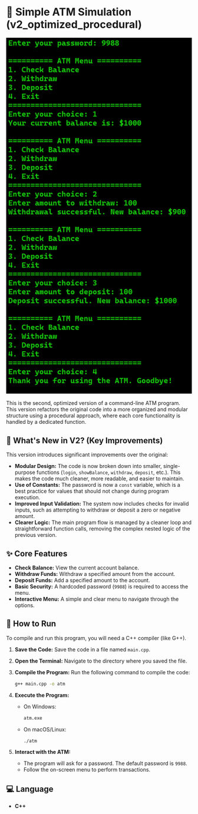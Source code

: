 # 🏧 Simple ATM Simulation (v2_optimized_procedural)

![Project Screenshot](image/project.png)

This is the second, optimized version of a command-line ATM program. This version refactors the original code into a more organized and modular structure using a procedural approach, where each core functionality is handled by a dedicated function.

## 🌟 What's New in V2? (Key Improvements)

This version introduces significant improvements over the original:

* **Modular Design:** The code is now broken down into smaller, single-purpose functions (`login`, `showBalance`, `withdraw`, `deposit`, etc.). This makes the code much cleaner, more readable, and easier to maintain.
* **Use of Constants:** The password is now a `const` variable, which is a best practice for values that should not change during program execution.
* **Improved Input Validation:** The system now includes checks for invalid inputs, such as attempting to withdraw or deposit a zero or negative amount.
* **Clearer Logic:** The main program flow is managed by a cleaner loop and straightforward function calls, removing the complex nested logic of the previous version.

## ✨ Core Features

* **Check Balance:** View the current account balance.
* **Withdraw Funds:** Withdraw a specified amount from the account.
* **Deposit Funds:** Add a specified amount to the account.
* **Basic Security:** A hardcoded password (`9988`) is required to access the menu.
* **Interactive Menu:** A simple and clear menu to navigate through the options.

## 🚀 How to Run

To compile and run this program, you will need a C++ compiler (like G++).

1.  **Save the Code:**
    Save the code in a file named `main.cpp`.

2.  **Open the Terminal:**
    Navigate to the directory where you saved the file.

3.  **Compile the Program:**
    Run the following command to compile the code:
    ```bash
    g++ main.cpp -o atm
    ```

4.  **Execute the Program:**
    * On Windows:
        ```bash
        atm.exe
        ```
    * On macOS/Linux:
        ```bash
        ./atm
        ```

5.  **Interact with the ATM:**
    * The program will ask for a password. The default password is `9988`.
    * Follow the on-screen menu to perform transactions.

## 💻 Language

* **C++**
